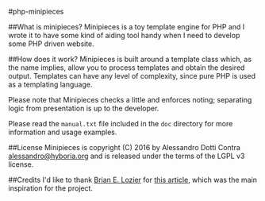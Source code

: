 #php-minipieces

##What is minipieces?
Minipieces is a toy template engine for PHP and I wrote it to have some
kind of aiding tool handy when I need to develop some PHP driven website.

##How does it work?
Minipieces is built around a template class which, as the name implies,
allow you to process templates and obtain the desired output. Templates
can have any level of complexity, since pure PHP is used as a templating
language.

Please note that Minipieces checks a little and enforces noting;
separating logic from presentation is up to the developer.

Please read the `manual.txt` file included in the `doc` directory for
more information and usage examples.

##License
Minipieces is copyright (C) 2016 by Alessandro Dotti Contra
<alessandro@hyboria.org> and is released under the terms of the LGPL v3
license.

##Credits
I'd like to thank [Brian E. Lozier](http://massassi.com/) for [this
article](http://massassi.com/php/articles/template_engines/), which was
the main inspiration for the project.
